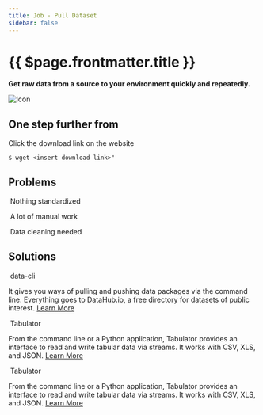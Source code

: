 ```yaml
---
title: Job - Pull Dataset
sidebar: false
---
```


# {{ $page.frontmatter.title }}

**Get raw data from a source to your environment quickly and repeatedly.**

![Icon]()

## One step further from

Click the download link on the website

```
$ wget <insert download link>"
```

## Problems

![]()
Nothing standardized

![]()
A lot of manual work

![]()
Data cleaning needed

## Solutions

![]()
data-cli

It gives you ways of pulling and pushing data packages via the command line. Everything goes to DataHub.io, a free directory for datasets of public interest.
[Learn More](https://github.com/datopian/data-cli)

![]()
Tabulator

From the command line or a Python application, Tabulator provides an interface to read and write tabular data via streams. It works with CSV, XLS, and JSON.
[Learn More](https://github.com/frictionlessdata/tabulator-py)

![]()
Tabulator

From the command line or a Python application, Tabulator provides an interface to read and write tabular data via streams. It works with CSV, XLS, and JSON.
[Learn More]()
